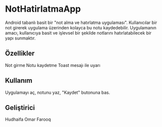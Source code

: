 # NotHatirlatmaApp
Android tabanlı basit bir "not alma ve hatırlatma uygulaması". Kullanıcılar bir not girerek uygulama üzerinden kolayca bu notu kaydedebilir. Uygulamanın amacı, kullanıcıya basit ve işlevsel bir şekilde notlarını hatırlatabilecek bir yapı sunmaktır.


## Özellikler
Not girme
Notu kaydetme
Toast mesajı ile uyarı

## Kullanım
Uygulamayı aç, notunu yaz, "Kaydet" butonuna bas.

## Geliştirici
Hudhaifa Omar Farooq
